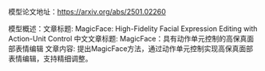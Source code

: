 模型论文地址：https://arxiv.org/abs/2501.02260

模型概述：文章标题: MagicFace: High-Fidelity Facial Expression Editing with Action-Unit Control
中文文章标题: MagicFace：具有动作单元控制的高保真面部表情编辑
文章内容: 提出MagicFace方法，通过动作单元控制实现高保真面部表情编辑，支持精细调整。
